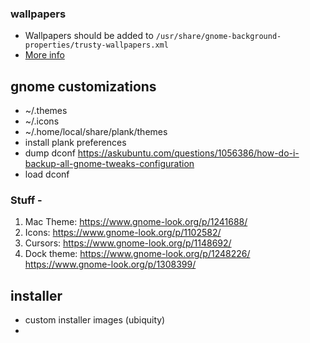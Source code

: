 ### wallpapers

- Wallpapers should be added to `/usr/share/gnome-background-properties/trusty-wallpapers.xml`
- [More info](https://askubuntu.com/questions/507069/ubuntu-background-changer-not-showing-new-images-in-usr-share-backgrounds)

## gnome customizations

- ~/.themes
- ~/.icons
- ~/.home/local/share/plank/themes
- install plank preferences
- dump dconf 
https://askubuntu.com/questions/1056386/how-do-i-backup-all-gnome-tweaks-configuration
- load dconf

### Stuff -
1. Mac Theme: https://www.gnome-look.org/p/1241688/
2. Icons: https://www.gnome-look.org/p/1102582/
3. Cursors: https://www.gnome-look.org/p/1148692/
4. Dock theme: https://www.gnome-look.org/p/1248226/
                            https://www.gnome-look.org/p/1308399/

## installer

- custom installer images (ubiquity)
- 